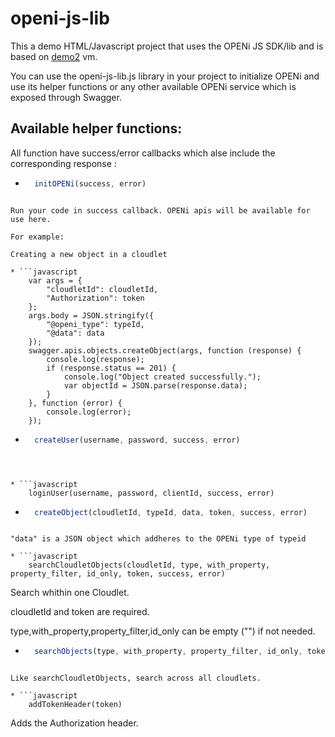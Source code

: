 openi-js-lib
============

This a demo HTML/Javascript project that uses the OPENi JS SDK/lib and is based on [demo2](https://demo2.openi-ict.eu) vm.

You can use the openi-js-lib.js library in your project to initialize OPENi and use its helper functions or any other available OPENi service which is exposed through Swagger.

## Available helper functions:

All function have success/error callbacks which alse include the corresponding response :

* ```javascript
    initOPENi(success, error)
```

Run your code in success callback. OPENi apis will be available for use here.

For example:

Creating a new object in a cloudlet

* ```javascript
    var args = {
        "cloudletId": cloudletId,
        "Authorization": token
    };
    args.body = JSON.stringify({
        "@openi_type": typeId,
        "@data": data
    });
    swagger.apis.objects.createObject(args, function (response) {
        console.log(response);
        if (response.status == 201) {
            console.log("Object created successfully.");
            var objectId = JSON.parse(response.data);
        }
    }, function (error) {
        console.log(error);
    });
```

* ```javascript
    createUser(username, password, success, error)
```



* ```javascript
    loginUser(username, password, clientId, success, error)
```



* ```javascript
    createObject(cloudletId, typeId, data, token, success, error)
```

"data" is a JSON object which addheres to the OPENi type of typeid

* ```javascript
    searchCloudletObjects(cloudletId, type, with_property, property_filter, id_only, token, success, error)
```

Search whithin one Cloudlet.

cloudletId and token are required.

type,with_property,property_filter,id_only can be empty ("") if not needed.

* ```javascript
    searchObjects(type, with_property, property_filter, id_only, token, success, error)
```

Like searchCloudletObjects, search across all cloudlets.

* ```javascript
    addTokenHeader(token)
```

Adds the Authorization header.